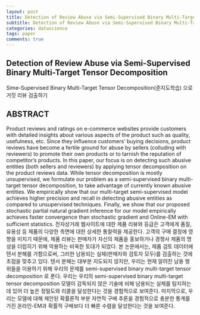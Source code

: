 ```yaml
---
layout: post
title: Detection of Review Abuse via Semi-Supervised Binary Multi-Target Tensor Decomposition
subtitle: Detection of Review Abuse via Semi-Supervised Binary Multi-Target Tensor Decomposition
categories: datascience
tags: paper
comments: true
---
```


## Detection of Review Abuse via Semi-Supervised Binary Multi-Target Tensor Decomposition
Sime-Supervised Binary Multi-Target Tensor Decomposition(준지도학습) 으로 거짓 리뷰 검출하기

## ABSTRACT
Product reviews and ratings on e-commerce websites provide customers with detailed insights about various aspects of the product such as quality, usefulness, etc. Since they influence customers’ buying decisions, product reviews have become a fertile ground for abuse by sellers (colluding with reviewers) to promote their own products or to tarnish the reputation of competitor’s products. In this paper, our focus is on detecting such abusive entities (both sellers and reviewers) by applying tensor decomposition on the product reviews data. While tensor decomposition is mostly unsupervised, we formulate our problem as a semi-supervised binary multi-target tensor decomposition, to take advantage of currently known abusive entities. We empirically show that our multi-target semi-supervised model achieves higher precision and recall in detecting abusive entities as compared to unsupervised techniques. Finally, we show that our proposed stochastic partial natural gradient inference for our model empirically achieves faster convergence than stochastic gradient and Online-EM with sufficient statistics.
전자상거래 웹사이트에 대한 제품 리뷰와 등급은 고객에게 품질, 유용성 등 제품의 다양한 측면에 대한 상세한 통찰력을 제공한다. 고객의 구매 결정에 영향을 미치기 때문에, 제품 리뷰는 판매자가 자신의 제품을 홍보하거나 경쟁사 제품의 명성을 더럽히기 위해 악용하는 비옥한 토대가 되었다. 본 논문에서는, 제품 검토 데이터에 텐서 분해를 가함으로써, 그러한 남용되는 실체(판매자와 검토자 모두)를 검출하는 것에 초점을 맞추고 있다. 텐서 분해는 대부분 지도되지 않지만, 우리는 현재 알려진 남용 행위들을 이용하기 위해 우리의 문제를 semi-supervised binary multi-target tensor decomposition 로 푼다. 우리는 우리의 semi-supervised binary multi-target tensor decomposition 모델이 감독되지 않은 기술에 비해 남용되는 실체를 탐지하는 데 있어 더 높은 정밀도와 리콜을 달성한다는 것을 경험적으로 보여준다. 마지막으로, 우리는 모델에 대해 제안된 확률론적 부분 자연적 구배 추론을 경험적으로 충분한 통계를 가진 온라인-EM과 확률적 구배보다 더 빠른 수렴을 달성한다는 것을 보여준다.